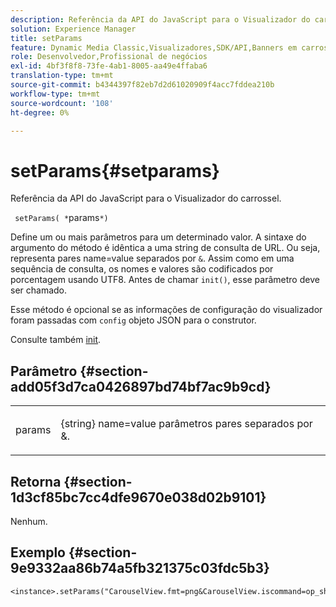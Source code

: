 ```yaml
---
description: Referência da API do JavaScript para o Visualizador do carrossel.
solution: Experience Manager
title: setParams
feature: Dynamic Media Classic,Visualizadores,SDK/API,Banners em carrossel
role: Desenvolvedor,Profissional de negócios
exl-id: 4bf3f8f8-73fe-4ab1-8005-aa49e4ffaba6
translation-type: tm+mt
source-git-commit: b4344397f82eb7d2d61020909f4acc7fddea210b
workflow-type: tm+mt
source-wordcount: '108'
ht-degree: 0%

---
```


# setParams{#setparams}

Referência da API do JavaScript para o Visualizador do carrossel.

` setParams( *`params`*)`

Define um ou mais parâmetros para um determinado valor. A sintaxe do argumento do método é idêntica a uma string de consulta de URL. Ou seja, representa pares name=value separados por `&`. Assim como em uma sequência de consulta, os nomes e valores são codificados por porcentagem usando UTF8. Antes de chamar `init()`, esse parâmetro deve ser chamado.

Esse método é opcional se as informações de configuração do visualizador foram passadas com `config` objeto JSON para o construtor.

Consulte também [init](../../../c-html5-s7-aem-asset-viewers/c-html5-20-zoom-viewer-about/c-html5-20-zoom-viewer-javascriptapiref/r-html5-zoom-viewer-20-javascriptapiref-init.md#reference-aee94dd92a28410784f7a1792e28683b).

## Parâmetro {#section-add05f3d7ca0426897bd74bf7ac9b9cd}

<table id="table_896DFF34A68A403DB93A6D597461A573"> 
 <tbody> 
  <tr> 
   <td colname="col1"> <p> <span class="codeph"> <span class="varname"> params</span> </span> </p> </td> 
   <td colname="col2"> <p> <span class="codeph"> {string}</span> name=value parâmetros pares separados por  <span class="codeph"> &amp;</span>. </p> </td> 
  </tr> 
 </tbody> 
</table>

## Retorna {#section-1d3cf85bc7cc4dfe9670e038d02b9101}

Nenhum.

## Exemplo {#section-9e9332aa86b74a5fb321375c03fdc5b3}

```
<instance>.setParams("CarouselView.fmt=png&CarouselView.iscommand=op_sharpen%3d1")
```
